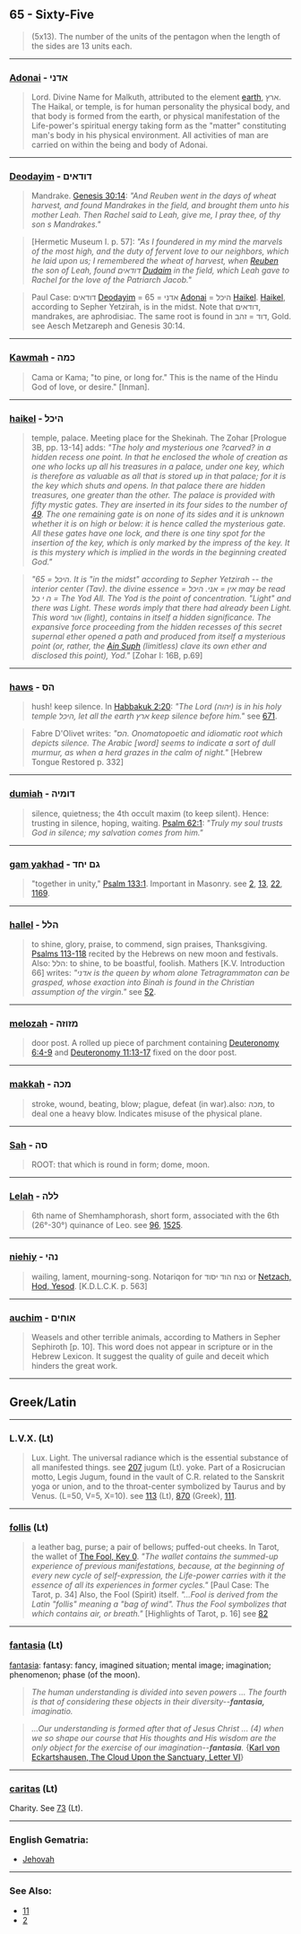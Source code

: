 ## 65 - Sixty-Five
> (5x13). The number of the units of the pentagon when the length of the
sides are 13 units each.

---

### [Adonai](/keys/ADNI) - אדני
> Lord. Divine Name for Malkuth, attributed to the element [earth](/keys/ARTz), ארץ. The Haikal, or temple, is for human personality the physical body, and that body is formed from the earth, or physical manifestation of the Life-power's spiritual energy taking form as the "matter" constituting man's body in his physical environment. All activities of man are carried on within the being and body of Adonai.

---

### [Deodayim](/keys/DVDAIM) - דודאים
> Mandrake. [Genesis 30:14](http://biblehub.com/genesis/30-14.htm): *"And Reuben went in the days of wheat harvest, and found Mandrakes in the field, and brought them unto his mother Leah. Then Rachel said to Leah, give me, I pray thee, of thy son s Mandrakes."*

> [Hermetic Museum I. p. 57]: *"As I foundered in my mind the marvels of the most high, and the duty of fervent love to our neighbors, which he laid upon us; I remembered the wheat of harvest, when [Reuben](/keys/RAUBN) the son of Leah, found דודאים [Dudaim](/keys/DVDAIM) in the field, which Leah gave to Rachel for the love of the Patriarch Jacob."*

> Paul Case: דודאים [Deodayim](/keys/DVDAIM) = 65 = אדני [Adonai](/keys/ADNI) = היכל [Haikel](/keys/HIKL). [Haikel](/keys/HIKL), according to Sepher Yetzirah, is in the midst. Note that דודאים, mandrakes, are aphrodisiac. The same root is found in דוד = זהב, Gold. see Aesch Metzareph and Genesis 30:14.

---

### [Kawmah](/keys/KMH) - כמה
> Cama or Kama; "to pine, or long for." This is the name of the Hindu God of love, or desire." [Inman].

---

### [haikel](/keys/HIKL) - היכל
> temple, palace. Meeting place for the Shekinah. The Zohar [Prologue 3B, pp. 13-14] adds: *"The holy and mysterious one ?carved? in a hidden recess one point. In that he enclosed the whole of creation as one who locks up all his treasures in a palace, under one key, which is therefore as valuable as all that is stored up in that palace; for it is the key which shuts and opens. In that palace there are hidden treasures, one greater than the other. The palace is provided with fifty mystic gates. They are inserted in its four sides to the number of [49](49). The one remaining gate is on none of its sides and it is unknown whether it is on high or below: it is hence called the mysterious gate. All these gates have one lock, and there is one tiny spot for the insertion of the key, which is only marked by the impress of the key. It is this mystery which is implied in the words in the beginning created God."*

> *"היכל = 65. It is "in the midst" according to Sepher Yetzirah -- the interior center (Tav). the divine essence = אין = אני. היכל may be read ה י כל = The Yod All. The Yod is the point of concentration. "Light" and there was Light. These words imply that there had already been Light. This word אור (light), contains in itself a hidden significance. The expansive force proceeding from the hidden recesses of this secret supernal ether opened a path and produced from itself a mysterious point (or, rather, the [Ain Suph](/keys/AIN.SVP) (limitless) clave its own ether and disclosed this point), Yod."* [Zohar I: 16B, p.69]

---

### [haws](/keys/HS) - הס
> hush! keep silence. In [Habbakuk 2:20](http://biblehub.com/habbakuk/2-20.htm): *"The Lord (יהוה) is in his holy temple היכל, let all the earth ארץ keep silence before him."* see [671](671).

> Fabre D'Olivet writes: *"הס. Onomatopoetic and idiomatic root which depicts silence. The Arabic [word] seems to indicate a sort of dull murmur, as when a herd grazes in the calm of night."* [Hebrew Tongue Restored p. 332]

---

### [dumiah](/keys/DVMIH) - דומיה
> silence, quietness; the 4th occult maxim (to keep silent). Hence: trusting in silence, hoping, waiting. [Psalm 62:1](http://biblehub.com/psalms/62-1.htm): *"Truly my soul trusts God in silence; my salvation comes from him."*

---

### [gam yakhad](/keys/GM.IChD) - גם יחד
> "together in unity," [Psalm 133:1](http://biblehub.com/psalms/133-1.htm). Important in Masonry. see [2](2), [13](13), [22](22), [1169](1169).

---

### [hallel](/keys/HLL) - הלל
> to shine, glory, praise, to commend, sign praises, Thanksgiving. [Psalms 113-118](http://biblehub.com/kjv/psalms/113.htm) recited by the Hebrews on new moon and festivals. Also: הלל: to shine, to be boastful, foolish. Mathers [K.V. Introduction 66] writes: *"אדני is the queen by whom alone Tetragrammaton can be grasped, whose exaction into Binah is found in the Christian assumption of the virgin."* see [52](52).

---

### [melozah](/keys/MZVZH) - מזוזה
> door post. A rolled up piece of parchment containing [Deuteronomy 6:4-9](http://biblehub.com/niv/deuteronomy/6.htm) and [Deuteronomy 11:13-17](http://biblehub.com/niv/deuteronomy/11.htm) fixed on the door post.

---

### [makkah](/keys/MKH) - מכה
> stroke, wound, beating, blow; plague, defeat (in war).also: מכה, to deal one a heavy blow. Indicates misuse of the physical plane.

---

### [Sah](/keys/SH) - סה
> ROOT: that which is round in form; dome, moon.

---

### [Lelah](/keys/LLH) - ללה
> 6th name of Shemhamphorash, short form, associated with the 6th (26°-30°) quinance of Leo. see [96](96), [1525](1525).

---

### [niehiy](/keys/NHI) - נהי
> wailing, lament, mourning-song. Notariqon for נצח הוד יסוד or [Netzach, Hod, Yesod](/keys/NTzCh.HVD.ISVD). [K.D.L.C.K. p. 563]

---

### [auchim](/keys/AVChIM) - אוחים
> Weasels and other terrible animals, according to Mathers in Sepher Sephiroth [p. 10]. This word does not appear in scripture or in the Hebrew Lexicon. It suggest the quality of guile and deceit which hinders the great work.

---

## Greek/Latin

---

### L.V.X. (Lt)
> Lux. Light. The universal radiance which is the essential substance of all manifested things. see [207](207) jugum (Lt). yoke. Part of a Rosicrucian motto, Legis Jugum, found in the vault of C.R. related to the Sanskrit yoga or union, and to the throat-center symbolized by Taurus and by Venus. (L=50, V=5, X=10). see [113](113) (Lt), [870](870) (Greek), [111](111).

---

### [follis](/latin?word=follis) (Lt)
> a leather bag, purse; a pair of bellows; puffed-out cheeks. In Tarot, the wallet of [The Fool, Key 0](0). *"The wallet contains the summed-up experience of previous manifestations, because, at the beginning of every new cycle of self-expression, the Life-power carries with it the essence of all its experiences in former cycles."* [Paul Case: The Tarot, p. 34] Also, the Fool (Spirit) itself. *"...Fool is derived from the Latin "follis" meaning a "bag of wind". Thus the Fool symbolizes that which contains air, or breath."* [Highlights of Tarot, p. 16] see [82](82)

---

### [fantasia](/latin?word=fantasia) (Lt)
[fantasia](http://archives.nd.edu/cgi-bin/wordz.pl?keyword=fantasia): fantasy: fancy, imagined situation; mental image; imagination; phenomenon; phase (of the moon).

> *The human understanding is divided into seven powers ... The fourth is that of considering these objects in their diversity--**fantasia,** imaginatio.*

> *...Our understanding is formed after that of Jesus Christ ... (4) when we so shape our course that His thoughts and His wisdom are the only object for the exercise of our imagination--**fantasia**.* {[Karl von Eckartshausen, The Cloud Upon the Sanctuary, Letter VI](cloud-upon-sanctuary)}

---

### [caritas](/latin?word=caritas) (Lt)
Charity. See [73](73) (Lt).

---

### English Gematria:

- [Jehovah](/english?word=Jehovah)

---

### See Also:

- [11](11)
- [2](2)